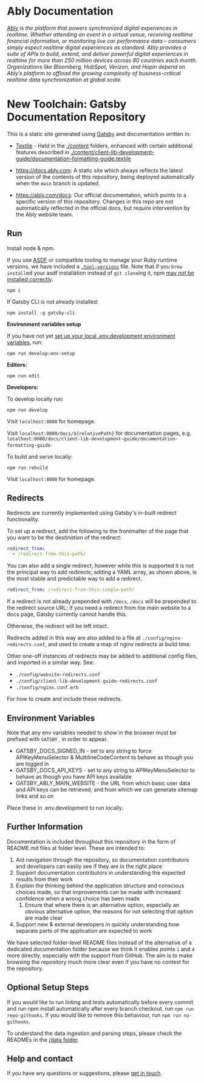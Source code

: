 # Ably Documentation

_[Ably](https://ably.com) is the platform that powers synchronized digital experiences in realtime. Whether attending an event in a virtual venue, receiving realtime financial information, or monitoring live car performance data – consumers simply expect realtime digital experiences as standard. Ably provides a suite of APIs to build, extend, and deliver powerful digital experiences in realtime for more than 250 million devices across 80 countries each month. Organizations like Bloomberg, HubSpot, Verizon, and Hopin depend on Ably’s platform to offload the growing complexity of business-critical realtime data synchronization at global scale._

# New Toolchain: Gatsby Documentation Repository

This is a static site generated using [Gatsby](https://www.gatsbyjs.com/) and documentation written in:

- [Textile](https://github.com/textile/textile-spec) - Held in the [./content](./content) folders, enhanced with certain additional features described in [./content/client-lib-development-guide/documentation-formatting-guide.textile](./content/client-lib-development-guide/documentation-formatting-guide.textile)

- <https://docs.ably.com>: A static site which always reflects the latest version of the contents of this repository, being deployed automatically when the `main` branch is updated.
- <https://ably.com/docs>: Our official documentation, which points to a specific version of this repository. Changes in this repo are not automatically reflected in the official docs, but require intervention by the Ably website team.

## Run

Install node & npm.

If you use [ASDF](https://github.com/asdf-vm/asdf) or compatible tooling to manage your Ruby runtime versions, we have included a [`.tool-versions`](.tool-versions) file. Note that if you `brew install`ed your asdf installation instead of `git clone`ing it, npm [may not be installed correctly](https://youtrack.jetbrains.com/issue/WEB-51052).

`npm i`

If Gatsby CLI is not already installed:

`npm install -g gatsby-cli`

**Environment variables setup**

If you have not yet [set up your local .env.development environment variables](#environment-variables), run:

`npm run develop:env-setup`

**Editors:**

`npm run edit`

**Developers:**

To develop locally run:

`npm run develop`

Visit `localhost:8000` for homepage.

Visit `localhost:8000/docs/${relativePath}` for documentation pages, e.g. `localhost:8000/docs/client-lib-development-guide/documentation-formatting-guide`.

To build and serve locally:

`npm run rebuild`

Visit `localhost:8000` for homepage.

## Redirects

Redirects are currently implemented using Gatsby's in-built redirect functionality.

To set up a redirect, add the following to the frontmatter of the page that you want to be the _destination_ of the redirect:

```yaml
redirect_from:
  - /redirect-from-this-path/
```

You can also add a single redirect, however while this is supported it is not the principal way to add redirects; adding a YAML array, as shown above, is the most stable and predictable way to add a redirect.

```yaml
redirect_from: /redirect-from-this-single-path/
```

If a redirect is not already prepended with `/docs`, `/docs` will be prepended to the redirect source URL; if you need a redirect from the main website to a docs page, Gatsby currently cannot handle this.

Otherwise, the redirect will be left intact.

Redirects added in this way are also added to a file at `./config/nginx-redirects.conf`, and used to create a map of nginx redirects at build time.

Other one-off instances of redirects may be added to additional config files, and imported in a similar way. See:

- `./config/website-redirects.conf`
- `./config/client-lib-development-guide-redirects.conf`
- `./config/nginx.conf.erb`

For how to create and include these redirects.

## Environment Variables

Note that any env variables needed to show in the browser must be prefixed with `GATSBY_` in order to appear.

- GATSBY_DOCS_SIGNED_IN - set to any string to force APIKeyMenuSelector & MultilineCodeContent to behave as though you are logged in
- GATSBY_DOCS_API_KEYS - set to any string to APIKeyMenuSelector to behave as though you have API keys available
- GATSBY_ABLY_MAIN_WEBSITE - the URL from which basic user data and API keys can be retrieved, and from which we can generate sitemap links and so on

Place these in .env.development to run locally.

## Further Information

Documentation is included throughout this repository in the form of README.md files at folder level. These are intended to:

1. Aid navigation through the repository, so documentation contributors and developers can easily see if they are in the right place
2. Support documentation contributors in understanding the expected results from their work
3. Explain the thinking behind the application structure and conscious choices made, so that improvements can be made with increased confidence when a wrong choice has been made
   1. Ensure that where there is an alternative option, especially an obvious alternative option, the reasons for not selecting that option are made clear
4. Support new & external developers in quickly understanding how separate parts of the application are expected to work

We have selected folder-level README files instead of the alternative of a dedicated documentation folder because we think it enables points `1` and `4` more directly, especially with the support from GitHub. The aim is to make browsing the repository much more clear even if you have no context for the repository.

## Optional Setup Steps

If you would like to run linting and tests automatically before every commit and run npm install automatically after every branch checkout, run `npm run repo-githooks`. If you would like to remove this behaviour, run `npm run no-githooks`.

To understand the data ingestion and parsing steps, please check the READMEs in the [/data folder](./data/README.md).

## Help and contact

If you have any questions or suggestions, please [get in touch](https://ably.com/contact).
